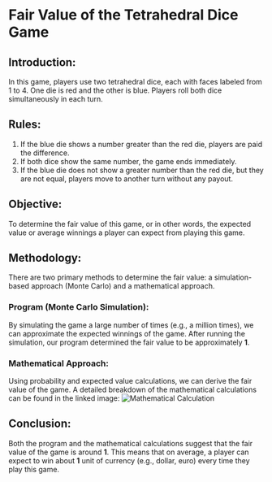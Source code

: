 # Fair Value of the Tetrahedral Dice Game

## Introduction:
In this game, players use two tetrahedral dice, each with faces labeled from 1 to 4. One die is red and the other is blue. Players roll both dice simultaneously in each turn.

## Rules:
1. If the blue die shows a number greater than the red die, players are paid the difference.
2. If both dice show the same number, the game ends immediately.
3. If the blue die does not show a greater number than the red die, but they are not equal, players move to another turn without any payout.

## Objective:
To determine the fair value of this game, or in other words, the expected value or average winnings a player can expect from playing this game.

## Methodology:
There are two primary methods to determine the fair value: a simulation-based approach (Monte Carlo) and a mathematical approach.

### Program (Monte Carlo Simulation):
By simulating the game a large number of times (e.g., a million times), we can approximate the expected winnings of the game. After running the simulation, our program determined the fair value to be approximately **1**.

### Mathematical Approach:
Using probability and expected value calculations, we can derive the fair value of the game. A detailed breakdown of the mathematical calculations can be found in the linked image:
![Mathematical Calculation](https://github.com/andrewchan868/Math-with-monte-carlo/assets/66477660/690fd37d-ef62-464a-b804-ca923b443865)

## Conclusion:
Both the program and the mathematical calculations suggest that the fair value of the game is around **1**. This means that on average, a player can expect to win about **1** unit of currency (e.g., dollar, euro) every time they play this game.
